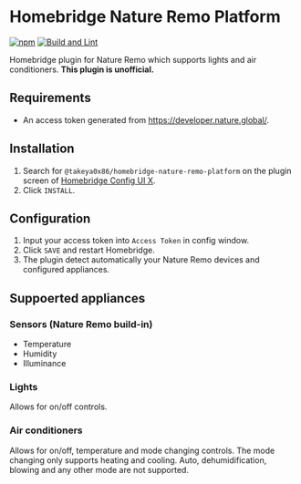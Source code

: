# Homebridge Nature Remo Platform

[![npm](https://badgen.net/npm/v/@takeya0x86/homebridge-nature-remo-platform?icon=npm&label)](https://www.npmjs.com/package/@takeya0x86/homebridge-nature-remo-platform)
[![Build and Lint](https://github.com/takeya0x86/homebridge-nature-remo-platform/actions/workflows/build.yml/badge.svg)](https://github.com/takeya0x86/homebridge-nature-remo-platform/actions/workflows/build.yml)

Homebridge plugin for Nature Remo which supports lights and air conditioners. **This plugin is unofficial.**

## Requirements

* An access token generated from https://developer.nature.global/.

## Installation

1. Search for `@takeya0x86/homebridge-nature-remo-platform` on the plugin screen of [Homebridge Config UI X](https://github.com/oznu/homebridge-config-ui-x).
2. Click `INSTALL`.

## Configuration

1. Input your access token into `Access Token` in config window.
2. Click `SAVE` and restart Homebridge.
3. The plugin detect automatically your Nature Remo devices and configured appliances.

## Suppoerted appliances

### Sensors (Nature Remo build-in)

* Temperature
* Humidity
* Illuminance

### Lights

Allows for on/off controls.

### Air conditioners

Allows for on/off, temperature and mode changing controls. The mode changing only supports heating and cooling. Auto, dehumidification, blowing and any other mode are not supported.
